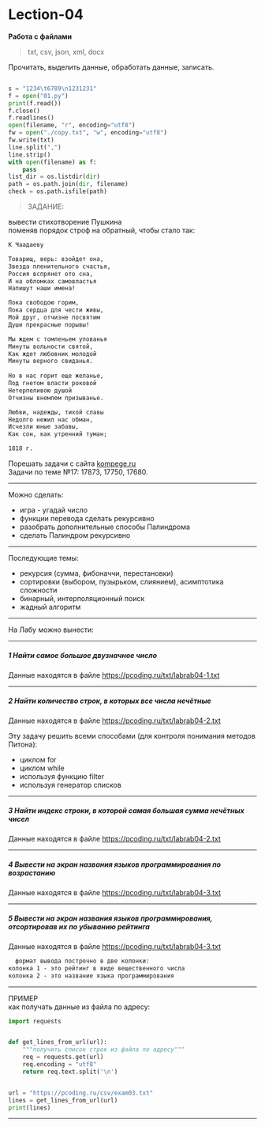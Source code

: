 # Lection-04  

**Работа с файлами**  

> txt, csv, json, xml, docx  

Прочитать, выделить данные, обработать данные, записать.  

```py

s = "1234\t6789\n1231231"
f = open("01.py")
print(f.read())
f.close()
f.readlines()
open(filename, "r", encoding="utf8")
fw = open("./copy.txt", "w", encoding="utf8")
fw.write(txt)
line.split(",")
line.strip()
with open(filename) as f:
    pass
list_dir = os.listdir(dir)  
path = os.path.join(dir, filename)
check = os.path.isfile(path)
```

> ЗАДАНИЕ:  

вывести стихотворение Пушкина  
поменяв порядок строф на обратный, чтобы стало так:

```txt
К Чаадаеву

Товарищ, верь: взойдет она,
Звезда пленительного счастья,
Россия вспрянет ото сна,
И на обломках самовластья
Напишут наши имена!

Пока свободою горим,
Пока сердца для чести живы,
Мой друг, отчизне посвятим
Души прекрасные порывы!

Мы ждем с томленьем упованья
Минуты вольности святой,
Как ждет любовник молодой
Минуты верного свиданья.
    
Но в нас горит еще желанье,
Под гнетом власти роковой
Нетерпеливою душой
Отчизны внемлем призыванье.

Любви, надежды, тихой славы
Недолго нежил нас обман,
Исчезли юные забавы,
Как сон, как утренний туман;

1818 г.
```

Порешать задачи с сайта [kompege.ru](https://kompege.ru/task)  
Задачи по теме №17: 17873, 17750, 17680.  

---  

Можно сделать:  
- игра - угадай число  
- функции перевода сделать рекурсивно  
- разобрать дополнительные способы Палиндрома  
- сделать Палиндром рекурсивно  

---  

Последующие темы:  
- рекурсия (сумма, фибоначчи, перестановки)  
- сортировки (выбором, пузырьком, слиянием), асимптотика сложности  
- бинарный, интерполяционный поиск  
- жадный алгоритм  

---  

На Лабу можно вынести:  

---  

##### 1 Найти самое большое двузначное число

Данные находятся в файле https://pcoding.ru/txt/labrab04-1.txt  

---  

##### 2 Найти количество строк, в которых все числа нечётные  

Данные находятся в файле https://pcoding.ru/txt/labrab04-2.txt  

Эту задачу решить всеми способами (для контроля понимания методов Питона):  
- циклом for  
- циклом while  
- используя функцию filter  
- используя генератор списков  

---  

##### 3 Найти индекс строки, в которой самая большая сумма нечётных чисел  

Данные находятся в файле https://pcoding.ru/txt/labrab04-2.txt  

---  

##### 4 Вывести на экран названия языков программирования по возрастанию  

Данные находятся в файле https://pcoding.ru/txt/labrab04-3.txt  

---  

##### 5 Вывести на экран названия языков программирования, отсортировав их по убыванию рейтинга  

Данные находятся в файле https://pcoding.ru/txt/labrab04-3.txt  

```txt
  формат вывода построчно в две колонки: 
колонка 1 - это рейтинг в виде вещественного числа
колонка 2 - это название языка программирования
```

---  

ПРИМЕР  
как получать данные из файла по адресу:  

```py
import requests


def get_lines_from_url(url):
    """получить список строк из файла по адресу"""
    req = requests.get(url)
    req.encoding = "utf8"
    return req.text.split('\n')


url = "https://pcoding.ru/csv/exam03.txt"
lines = get_lines_from_url(url)
print(lines)
```
---  
